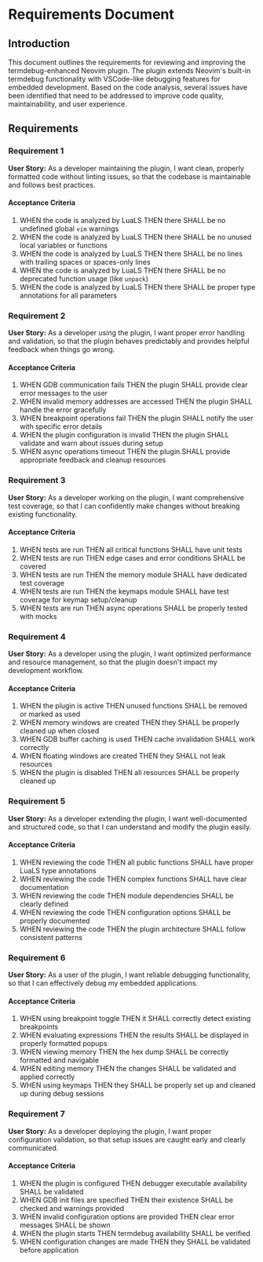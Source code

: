 # Requirements Document

## Introduction

This document outlines the requirements for reviewing and improving the termdebug-enhanced Neovim plugin. The plugin extends Neovim's built-in termdebug functionality with VSCode-like debugging features for embedded development. Based on the code analysis, several issues have been identified that need to be addressed to improve code quality, maintainability, and user experience.

## Requirements

### Requirement 1

**User Story:** As a developer maintaining the plugin, I want clean, properly formatted code without linting issues, so that the codebase is maintainable and follows best practices.

#### Acceptance Criteria

1. WHEN the code is analyzed by LuaLS THEN there SHALL be no undefined global `vim` warnings
2. WHEN the code is analyzed by LuaLS THEN there SHALL be no unused local variables or functions
3. WHEN the code is analyzed by LuaLS THEN there SHALL be no lines with trailing spaces or spaces-only lines
4. WHEN the code is analyzed by LuaLS THEN there SHALL be no deprecated function usage (like `unpack`)
5. WHEN the code is analyzed by LuaLS THEN there SHALL be proper type annotations for all parameters

### Requirement 2

**User Story:** As a developer using the plugin, I want proper error handling and validation, so that the plugin behaves predictably and provides helpful feedback when things go wrong.

#### Acceptance Criteria

1. WHEN GDB communication fails THEN the plugin SHALL provide clear error messages to the user
2. WHEN invalid memory addresses are accessed THEN the plugin SHALL handle the error gracefully
3. WHEN breakpoint operations fail THEN the plugin SHALL notify the user with specific error details
4. WHEN the plugin configuration is invalid THEN the plugin SHALL validate and warn about issues during setup
5. WHEN async operations timeout THEN the plugin SHALL provide appropriate feedback and cleanup resources

### Requirement 3

**User Story:** As a developer working on the plugin, I want comprehensive test coverage, so that I can confidently make changes without breaking existing functionality.

#### Acceptance Criteria

1. WHEN tests are run THEN all critical functions SHALL have unit tests
2. WHEN tests are run THEN edge cases and error conditions SHALL be covered
3. WHEN tests are run THEN the memory module SHALL have dedicated test coverage
4. WHEN tests are run THEN the keymaps module SHALL have test coverage for keymap setup/cleanup
5. WHEN tests are run THEN async operations SHALL be properly tested with mocks

### Requirement 4

**User Story:** As a developer using the plugin, I want optimized performance and resource management, so that the plugin doesn't impact my development workflow.

#### Acceptance Criteria

1. WHEN the plugin is active THEN unused functions SHALL be removed or marked as used
2. WHEN memory windows are created THEN they SHALL be properly cleaned up when closed
3. WHEN GDB buffer caching is used THEN cache invalidation SHALL work correctly
4. WHEN floating windows are created THEN they SHALL not leak resources
5. WHEN the plugin is disabled THEN all resources SHALL be properly cleaned up

### Requirement 5

**User Story:** As a developer extending the plugin, I want well-documented and structured code, so that I can understand and modify the plugin easily.

#### Acceptance Criteria

1. WHEN reviewing the code THEN all public functions SHALL have proper LuaLS type annotations
2. WHEN reviewing the code THEN complex functions SHALL have clear documentation
3. WHEN reviewing the code THEN module dependencies SHALL be clearly defined
4. WHEN reviewing the code THEN configuration options SHALL be properly documented
5. WHEN reviewing the code THEN the plugin architecture SHALL follow consistent patterns

### Requirement 6

**User Story:** As a user of the plugin, I want reliable debugging functionality, so that I can effectively debug my embedded applications.

#### Acceptance Criteria

1. WHEN using breakpoint toggle THEN it SHALL correctly detect existing breakpoints
2. WHEN evaluating expressions THEN the results SHALL be displayed in properly formatted popups
3. WHEN viewing memory THEN the hex dump SHALL be correctly formatted and navigable
4. WHEN editing memory THEN the changes SHALL be validated and applied correctly
5. WHEN using keymaps THEN they SHALL be properly set up and cleaned up during debug sessions

### Requirement 7

**User Story:** As a developer deploying the plugin, I want proper configuration validation, so that setup issues are caught early and clearly communicated.

#### Acceptance Criteria

1. WHEN the plugin is configured THEN debugger executable availability SHALL be validated
2. WHEN GDB init files are specified THEN their existence SHALL be checked and warnings provided
3. WHEN invalid configuration options are provided THEN clear error messages SHALL be shown
4. WHEN the plugin starts THEN termdebug availability SHALL be verified
5. WHEN configuration changes are made THEN they SHALL be validated before application